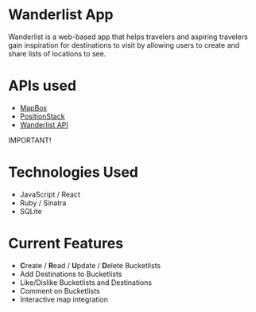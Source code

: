 # Wanderlist App

Wanderlist is a web-based app that helps travelers and aspiring travelers gain inspiration for destinations to visit by allowing users to create and share lists of locations to see.

# APIs used
* [MapBox](https://www.mapbox.com/)
* [PositionStack](https://positionstack.com/)
* [Wanderlist API](https://github.com/wilfredbayudan/wanderlist-server)

IMPORTANT! 

# Technologies Used
* JavaScript / React
* Ruby / Sinatra
* SQLite  

# Current Features
* **C**reate / **R**ead / **U**pdate / **D**elete Bucketlists
* Add Destinations to Bucketlists
* Like/Dislike Bucketlists and Destinations
* Comment on Bucketlists
* Interactive map integration